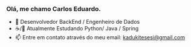 ### Olá, me chamo Carlos Eduardo.


- 👦 Desenvolvedor BackEnd / Engenheiro de Dados
- ☕/🍃 Atualmente Estudando Python/ Java / Spring
- 📫 Entre em contato através do meu email: kadukitesesi@gmail.com
